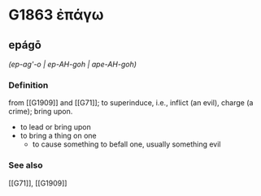# G1863 ἐπάγω

## epágō

_(ep-ag'-o | ep-AH-goh | ape-AH-goh)_

### Definition

from [[G1909]] and [[G71]]; to superinduce, i.e., inflict (an evil), charge (a crime); bring upon.

- to lead or bring upon
- to bring a thing on one
  - to cause something to befall one, usually something evil

### See also

[[G71]], [[G1909]]

